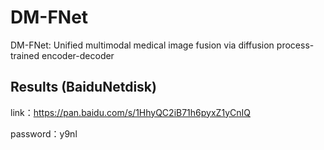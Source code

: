 # DM-FNet
DM-FNet: Unified multimodal medical image fusion via diffusion process-trained encoder-decoder

## Results (BaiduNetdisk)
link：https://pan.baidu.com/s/1HhyQC2iB71h6pyxZ1yCnIQ 

password：y9nl 
